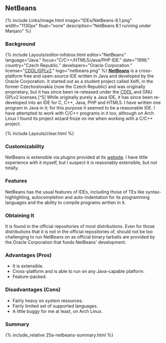## NetBeans
{% include Links/image.html image="IDEs/NetBeans-8.1.png" width="1130px" float="none" description="NetBeans 8.1 running under Manjaro" %}

### Background
{% include Layouts/editor-infobox.html editor="NetBeans" language="Java." focus="C/C++/HTML5/Java/PHP IDE." date="1996." country="Czech Republic." developers="Oracle Corporation." license="<a href='https://netbeans.org/cddl-gplv2.html' link='_blank'>CDDL/GPLv2</a>." logo="netbeans.png" %}
[**NetBeans**](https://netbeans.org/) is a cross-platform free and open-source IDE written in Java and developed by the Oracle Corporation. It started out as a student project called Xelfi, in the former Czechoslovakia (now the Czech Republic) and was originally proprietary, but it has since been re-released under the <abbr title="Common Development and Distribution License">CDDL</abbr> and GNU GPLv2 licenses.[^5] While originally purely a Java IDE, it has since been re-developed into an IDE for C, C++, Java, PHP and HTML5. I have written one program in Java in it; for this purpose it seemed to be a reasonable IDE. I have attempted to work with C/C++ programs in it too, although on Arch Linux I found its project wizard froze on me when working with a C/C++ project.

{% include Layouts/clear.html %}<br/>

### Customizability
NetBeans is extensible via plugins provided at its [website](http://plugins.netbeans.org/PluginPortal/). I have little experience with it myself, but I suspect it is reasonably extensible, but not totally.

### Features
NetBeans has the usual features of IDEs, including those of TEs like syntax-highlighting, autocompletion and auto-indentation for its programming languages and the ability to compile programs written in it.

### Obtaining It
It is found in the official repositories of most distributions. Even for those distributions that it is not in the official repositories of, should not be too challenging to run NetBeans on as official binary tarballs are provided by the Oracle Corporation that funds NetBeans' development.

### Advantages (Pros)
* It is extensible.
* Cross-platform and is able to run on any Java-capable platform.
* Feature-packed.

### Disadvantages (Cons)
* Fairly heavy on system resources.
* Fairly limited set of supported languages.
* A little buggy for me at least, on Arch Linux.

### Summary
{% include_relative 25a-netbeans-summary.html %}

